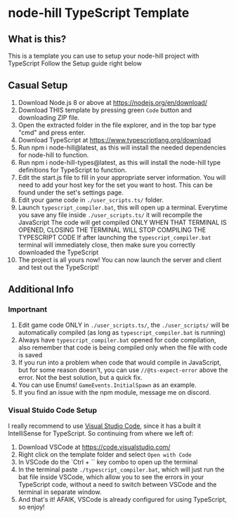 # node-hill TypeScript Template
## What is this?
This is a template you can use to setup your node-hill project with TypeScript
Follow the Setup guide right below

## Casual Setup
  1. Download Node.js 8 or above at https://nodejs.org/en/download/
  2. Download THIS template by pressing green `Code` button and downloading ZIP file.
  3. Open the extracted folder in the file explorer, and in the top bar type "cmd" and press enter.
  4. Download TypeScript at https://www.typescriptlang.org/download
  5. Run npm i node-hill@latest, as this will install the needed dependencies for node-hill to function.
  6. Run npm i node-hill-types@latest, as this will install the node-hill type definitions for TypeScript to function.
  7. Edit the start.js file to fill in your appropriate server information.
     You will need to add your host key for the set you want to host. This can be found under the set's settings page.
  8. Edit your game code in `./user_scripts.ts/` folder.
  9. Launch `typescript_compiler.bat`, this will open up a terminal. Everytime you save any file inside `./user_scripts.ts/` it will recompile the JavaScript
     The code will get compiled ONLY WHEN THAT TERMINAL IS OPENED, CLOSING THE TERMINAL WILL STOP COMPILING THE TYPESCRIPT CODE
     If after launching the `typescript_compiler.bat` terminal will immediately close, then make sure you correctly downloaded the TypeScript
  10. The project is all yours now! You can now launch the server and client and test out the TypeScript!

## Additional Info
### Importnant
  1. Edit game code ONLY in `./user_scripts.ts/`, the `./user_scripts/` will be automatically compiled (as long as `typescript_compiler.bat` is running)
  2. Always have `typescript_compiler.bat` opened for code compilation, also remember that code is being compiled only when the file with code is saved
  3. If you run into a problem when code that would compile in JavaScript, but for some reason doesn't, you can use `//@ts-expect-error` above the error.
     Not the best solution, but a quick fix.
  4. You can use Enums! `GameEvents.InitialSpawn` as an example.
  5. If you find an issue with the npm module, message me on discord.
### Visual Stuido Code Setup
I really recommend to use [Visual Studio Code](https://code.visualstudio.com/), since it has a built it IntelliSense for TypeScript.
So continuing from where we left of:
  1. Download VSCode at https://code.visualstudio.com/
  2. Right click on the template folder and select `Open with Code`
  3. In VSCode do the `Ctrl + \`` key combo to open up the terminal
  4. In the terminal paste `./typescript_compiler.bat`, which will just run the bat file inside VSCode, which allow you to see the errors in your TypeScript code, without a need to switch between VSCode and the terminal in separate window.
  5. And that's it! AFAIK, VSCode is already configured for using TypeScript, so enjoy!
